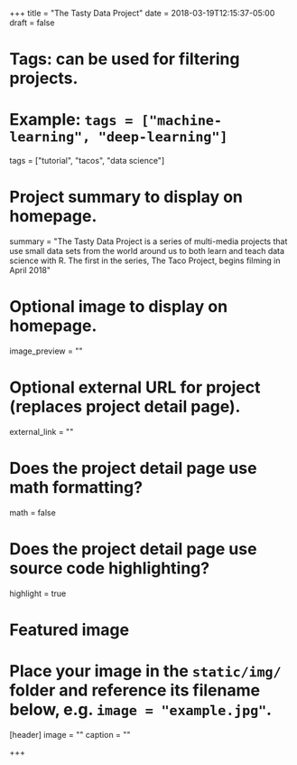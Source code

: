 +++
title = "The Tasty Data Project"
date = 2018-03-19T12:15:37-05:00
draft = false

# Tags: can be used for filtering projects.
# Example: `tags = ["machine-learning", "deep-learning"]`
tags = ["tutorial", "tacos", "data science"]

# Project summary to display on homepage.
summary = "The Tasty Data Project is a series of multi-media projects that use small data sets from the world around us to both learn and teach data science with R. The first in the series, The Taco Project, begins filming in April 2018"

# Optional image to display on homepage.
image_preview = ""

# Optional external URL for project (replaces project detail page).
external_link = ""

# Does the project detail page use math formatting?
math = false

# Does the project detail page use source code highlighting?
highlight = true

# Featured image
# Place your image in the `static/img/` folder and reference its filename below, e.g. `image = "example.jpg"`.
[header]
image = ""
caption = ""

+++

